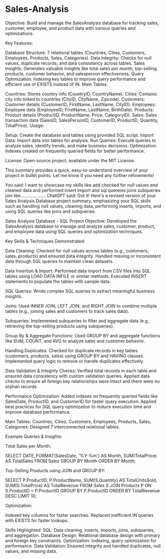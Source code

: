 # Sales-Analysis

Objective: Build and manage the SalesAnalysis database for tracking sales, customer, employee, and product data with various queries and optimizations.

Key Features:

Database Structure: 7 relational tables (Countries, Cities, Customers, Employees, Products, Sales, Categories).
Data Integrity: Checks for null values, duplicate records, and data consistency across tables.
Sales Insights: Generates valuable insights like total sales per month, top-selling products, customer behavior, and salesperson effectiveness.
Query Optimization: Indexing key tables to improve query performance and efficient use of EXISTS instead of IN.
Main Tables:

Countries: Stores country info (CountryID, CountryName).
Cities: Contains city info linked to countries (CityID, CityName, Zipcode).
Customers: Customer details (CustomerID, FirstName, LastName, CityID).
Employees: Employee data (EmployeeID, FirstName, LastName, BirthDate).
Products: Product details (ProductID, ProductName, Price, CategoryID).
Sales: Sales transaction data (SalesID, SalesPersonID, CustomerID, ProductID, Quantity, TotalPrice).
Usage:

Setup: Create the database and tables using provided SQL script.
Import Data: Import data into tables for analysis.
Run Queries: Execute queries to analyze sales, identify trends, and make business decisions.
Optimization: Indexes created on frequently queried fields for better performance.

License: Open-source project, available under the MIT License.

This summary provides a quick, easy-to-understand overview of your project in bullet points. Let me know if you need any further refinements!


You said:
I want to showcase my skills like add checked for null values and cleaned data and performed insert import and sql quereies joins subqueries join like....................
ChatGPT said:
Got it! Here's a revised version of your Sales Analysis Database project summary, emphasizing your SQL skills such as handling null values, cleaning data, performing inserts, imports, and using SQL queries like joins and subqueries:

Sales Analysis Database - SQL Project
Objective: Developed the SalesAnalysis database to manage and analyze sales, customer, product, and employee data using SQL queries and optimization techniques.

Key Skills & Techniques Demonstrated:

Data Cleaning:
Checked for null values across tables (e.g., customers, sales, products) and ensured data integrity.
Handled missing or inconsistent data through SQL queries to maintain clean datasets.

Data Insertion & Import:
Performed data import from CSV files into SQL tables using LOAD DATA INFILE or similar methods.
Executed INSERT statements to populate the tables with sample data.

SQL Queries:
Wrote complex SQL queries to extract meaningful business insights.

Joins: Used INNER JOIN, LEFT JOIN, and RIGHT JOIN to combine multiple tables (e.g., joining sales and customers to track sales data).

Subqueries: Implemented subqueries to filter and aggregate data (e.g., retrieving the top-selling products using subqueries).

Group By & Aggregate Functions: Used GROUP BY and aggregate functions like SUM, COUNT, and AVG to analyze sales and customer behavior.

Handling Duplicates:
Checked for duplicate records in key tables (customers, products, sales) using GROUP BY and HAVING clauses.
Implemented query logic to remove or handle duplicates effectively.

Data Validation & Integrity Checks:
Verified total records in each table and ensured data consistency with custom validation queries.
Applied data checks to ensure all foreign key relationships were intact and there were no orphan records.

Performance Optimization:
Added indexes on frequently queried fields like SalesDate, ProductID, and CustomerID for faster query execution.
Applied best practices for SQL query optimization to reduce execution time and improve database performance.

Main Tables:
Countries, Cities, Customers, Employees, Products, Sales, Categories: Designed 7 interconnected relational tables.

Example Queries & Insights:

Total Sales per Month:

SELECT DATE_FORMAT(SalesDate, '%Y-%m') AS Month, SUM(TotalPrice) AS TotalSales
FROM Sales
GROUP BY Month
ORDER BY Month;

Top-Selling Products using JOIN and GROUP BY:

SELECT P.ProductID, P.ProductName, SUM(S.Quantity) AS TotalUnitsSold, SUM(S.TotalPrice) AS TotalRevenue
FROM Sales S
JOIN Products P ON S.ProductID = P.ProductID
GROUP BY P.ProductID
ORDER BY TotalRevenue DESC
LIMIT 10;

Optimization:

Indexed key columns for faster searches.
Replaced inefficient IN queries with EXISTS for faster lookups.


Skills Highlighted:
SQL: Data cleaning, inserts, imports, joins, subqueries, and aggregation.
Database Design: Relational database design with primary and foreign key constraints.
Optimization: Indexing, query optimization for performance.
Data Validation: Ensured integrity and handled duplicates, null values, and missing data.
